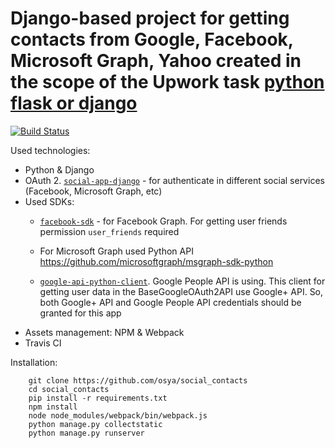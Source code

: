  # Django-based project for getting contacts from Google, Facebook, Microsoft Graph, Yahoo created in the scope of the Upwork task [python flask or django](https://www.upwork.com/ab/proposals/923638495980134400)
[![Build Status](https://travis-ci.org/osya/social_contacts.svg?branch=master)](https://travis-ci.org/osya/social_contacts)

Used technologies:
- Python & Django
- OAuth 2. [`social-app-django`](github.com/python-social-auth/social-app-django) - for authenticate in different social services (Facebook, Microsoft Graph, etc)
- Used SDKs:
    - [`facebook-sdk`](https://github.com/mobolic/facebook-sdk) - for Facebook Graph. For getting user friends permission `user_friends` required

    - For Microsoft Graph used Python API https://github.com/microsoftgraph/msgraph-sdk-python
    - [`google-api-python-client`](https://github.com/google/google-api-python-client/). Google People API is using. This client for getting user data in the BaseGoogleOAuth2API use Google+ API. So, both Google+ API and Google People API credentials should be granted for this app 
- Assets management: NPM & Webpack
- Travis CI

Installation:
```
    git clone https://github.com/osya/social_contacts
    cd social_contacts
    pip install -r requirements.txt
    npm install
    node node_modules/webpack/bin/webpack.js
    python manage.py collectstatic
    python manage.py runserver
```
